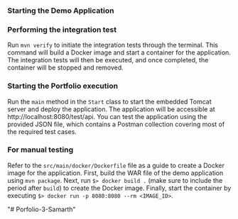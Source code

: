 ### Starting the Demo Application

### Performing the integration test

Run `mvn verify` to initiate the integration tests through the terminal. 
This command will build a Docker image and start a container for the application. 
The integration tests will then be executed, and once completed, the container will be stopped and removed.

### Starting the Portfolio execution

Run the `main` method in the `Start` class to start the embedded Tomcat server and deploy the application. 
The application will be accessible at http://localhost:8080/test/api. 
You can test the application using the provided JSON file, 
which contains a Postman collection covering most of the required test cases.

### For manual testing 

Refer to the `src/main/docker/Dockerfile` file as a guide to create a Docker image for the application. 
First, build the WAR file of the demo application using `mvn package`. Next, run `$> docker build .` 
(make sure to include the period after `build`) to create the Docker image. 
Finally, start the container by executing `$> docker run -p 8080:8080 --rm <IMAGE_ID>`.




"# Porfolio-3-Samarth" 
